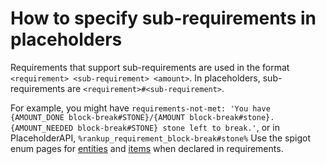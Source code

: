 # How to specify sub-requirements in placeholders

Requirements that support sub-requirements are used in the format `<requirement> <sub-requirement> <amount>`. In placeholders, sub-requirements are `<requirement>#<sub-requirement>`.

For example, you might have `requirements-not-met: 'You have {AMOUNT_DONE block-break#STONE}/{AMOUNT block-break#stone}. {AMOUNT_NEEDED block-break#STONE} stone left to break.'`, or in PlaceholderAPI, `%rankup_requirement_block-break#stone%`
Use the spigot enum pages for [entities](https://hub.spigotmc.org/javadocs/spigot/org/bukkit/entity/package-summary.html) and [items](https://hub.spigotmc.org/javadocs/spigot/org/bukkit/material/package-summary.html) when declared in requirements.
